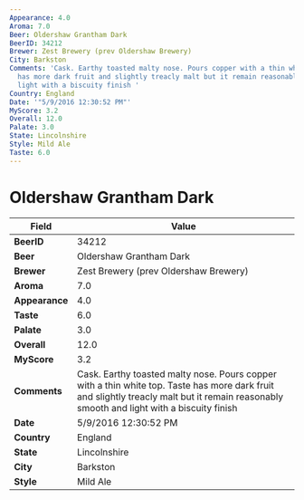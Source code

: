 ```yaml
---
Appearance: 4.0
Aroma: 7.0
Beer: Oldershaw Grantham Dark
BeerID: 34212
Brewer: Zest Brewery (prev Oldershaw Brewery)
City: Barkston
Comments: 'Cask. Earthy toasted malty nose. Pours copper with a thin white top. Taste
  has more dark fruit and slightly treacly malt but it remain reasonably smooth and
  light with a biscuity finish '
Country: England
Date: '"5/9/2016 12:30:52 PM"'
MyScore: 3.2
Overall: 12.0
Palate: 3.0
State: Lincolnshire
Style: Mild Ale
Taste: 6.0
---
```


# Oldershaw Grantham Dark

| Field         | Value |
|---------------|-------|
| **BeerID** | 34212 |
| **Beer** | Oldershaw Grantham Dark |
| **Brewer** | Zest Brewery (prev Oldershaw Brewery) |
| **Aroma** | 7.0 |
| **Appearance** | 4.0 |
| **Taste** | 6.0 |
| **Palate** | 3.0 |
| **Overall** | 12.0 |
| **MyScore** | 3.2 |
| **Comments** | Cask. Earthy toasted malty nose. Pours copper with a thin white top. Taste has more dark fruit and slightly treacly malt but it remain reasonably smooth and light with a biscuity finish  |
| **Date** | 5/9/2016 12:30:52 PM |
| **Country** | England |
| **State** | Lincolnshire |
| **City** | Barkston |
| **Style** | Mild Ale |
